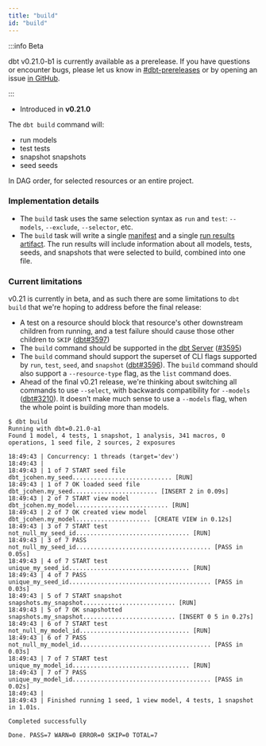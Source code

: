 ```yaml
---
title: "build"
id: "build"
---
```


:::info Beta

dbt v0.21.0-b1 is currently available as a prerelease. If you have questions or encounter bugs, please let us know in [#dbt-prereleases](https://community.getdbt.com/) or by opening an issue [in GitHub](https://github.com/dbt-labs/dbt).

:::

<Changelog>

- Introduced in **v0.21.0**
    
</Changelog>

The `dbt build` command will:
- run models
- test tests
- snapshot snapshots
- seed seeds

In DAG order, for selected resources or an entire project.

### Implementation details

- The `build` task uses the same selection syntax as `run` and `test`: `--models`, `--exclude`, `--selector`, etc.
- The `build` task will write a single [manifest](artifacts/manifest-json) and a single [run results artifact](artifacts/run-results-json). The run results will include information about all models, tests, seeds, and snapshots that were selected to build, combined into one file.

### Current limitations

v0.21 is currently in beta, and as such there are some limitations to `dbt build` that we're hoping to address before the final release:

- A test on a resource should block that resource's other downstream children from running, and a test failure should cause those other children to `SKIP` ([dbt#3597](https://github.com/dbt-labs/dbt/issues/3597))
- The `build` command should be supported in the [dbt Server](rpc) ([#3595](https://github.com/dbt-labs/dbt/issues/3595))
- The `build` command should support the superset of CLI flags supported by `run`, `test`, `seed`, and `snapshot` ([dbt#3596](https://github.com/dbt-labs/dbt/issues/3596)). The `build` command should also support a `--resource-type` flag, as the `list` command does.
- Ahead of the final v0.21 release, we're thinking about switching all commands to use `--select`, with backwards compatibility for `--models` ([dbt#3210](https://github.com/dbt-labs/dbt/issues/3210)). It doesn't make much sense to use a `--models` flag, when the whole point is building more than models.

```
$ dbt build
Running with dbt=0.21.0-a1
Found 1 model, 4 tests, 1 snapshot, 1 analysis, 341 macros, 0 operations, 1 seed file, 2 sources, 2 exposures

18:49:43 | Concurrency: 1 threads (target='dev')
18:49:43 |
18:49:43 | 1 of 7 START seed file dbt_jcohen.my_seed............................ [RUN]
18:49:43 | 1 of 7 OK loaded seed file dbt_jcohen.my_seed........................ [INSERT 2 in 0.09s]
18:49:43 | 2 of 7 START view model dbt_jcohen.my_model.......................... [RUN]
18:49:43 | 2 of 7 OK created view model dbt_jcohen.my_model..................... [CREATE VIEW in 0.12s]
18:49:43 | 3 of 7 START test not_null_my_seed_id................................ [RUN]
18:49:43 | 3 of 7 PASS not_null_my_seed_id...................................... [PASS in 0.05s]
18:49:43 | 4 of 7 START test unique_my_seed_id.................................. [RUN]
18:49:43 | 4 of 7 PASS unique_my_seed_id........................................ [PASS in 0.03s]
18:49:43 | 5 of 7 START snapshot snapshots.my_snapshot.......................... [RUN]
18:49:43 | 5 of 7 OK snapshotted snapshots.my_snapshot.......................... [INSERT 0 5 in 0.27s]
18:49:43 | 6 of 7 START test not_null_my_model_id............................... [RUN]
18:49:43 | 6 of 7 PASS not_null_my_model_id..................................... [PASS in 0.03s]
18:49:43 | 7 of 7 START test unique_my_model_id................................. [RUN]
18:49:43 | 7 of 7 PASS unique_my_model_id....................................... [PASS in 0.02s]
18:49:43 |
18:49:43 | Finished running 1 seed, 1 view model, 4 tests, 1 snapshot in 1.01s.

Completed successfully

Done. PASS=7 WARN=0 ERROR=0 SKIP=0 TOTAL=7
```

